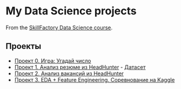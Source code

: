 # My Data Science projects 

From the [SkillFactory Data Science course](https://skillfactory.ru/data-scientist).

## Проекты

* [Проект 0. Игра: Угадай число](https://github.com/Tolkochto/sfds/tree/main/Project_0)
* [Проект 1. Анализ резюме из HeadHunter](https://github.com/Tolkochto/sfds/tree/main/PROJECT-1_Анализ_резюме_из_HeadHunter) - [Датасет](https://drive.google.com/file/d/13dqMS-vmqw_wC9hQfPDGRasGsqHerZGI/view?usp=sharing)
* [Проект 2. Анализ вакансий из HeadHunter](https://github.com/Tolkochto/sfds/tree/main/PROJECT-2_Анализ_вакансий_из_HeadHunter)
* [Проект 3. EDA + Feature Engineering. Соревнование на Kaggle](https://github.com/Tolkochto/sfds/tree/main/PROJECT-2_Анализ_вакансий_из_HeadHunter)
